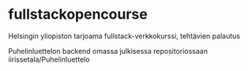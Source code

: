 # fullstackopencourse
Helsingin yliopiston tarjoama fullstack-verkkokurssi, tehtävien palautus

Puhelinluettelon backend omassa julkisessa repositoriossaan iirissetala/Puhelinluettelo
